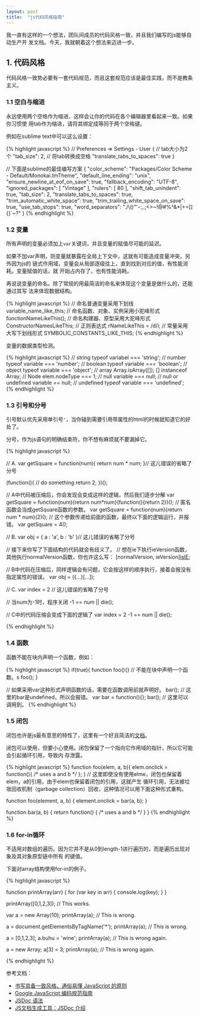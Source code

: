 ```yaml
---
layout: post
title:  "js代码风格指南"
---
```


我一直有这样的一个想法，团队间成员的代码风格一致，并且我们编写的js能够自动生产开
发文档。今天，我就朝着这个想法来迈进一步。

## 1. 代码风格

代码风格一致势必要有一套代码规范，而且这套规范应该是最佳实践，而不是教条主义。

### 1.1 空白与缩进

永远使用两个空格作为缩进，这样会让你的代码在各个编辑器里看起来一致。如果你习惯使
用tab作为缩进，请将其绑定成等同于两个空格键。

例如在sublime text中可以这么设置：

{% highlight javascript %}
  // Preferences => Settings - User
  {
    // tab大小为2个
    "tab_size": 2,
    // 将tab转换成空格
    "translate_tabs_to_spaces": true
  }

  // 下面是sublime的最佳编写方案
  {
    "color_scheme": "Packages/Color Scheme - Default/Monokai.tmTheme",
    "default_line_ending": "unix",
    "ensure_newline_at_eof_on_save": true,
    "fallback_encoding": "UTF-8",
    "ignored_packages":
    [
      "Vintage"
    ],
    "rulers":
    [
      80
    ],
    "shift_tab_unindent": true,
    "tab_size": 2,
    "translate_tabs_to_spaces": true,
    "trim_automatic_white_space": true,
    "trim_trailing_white_space_on_save": true,
    "use_tab_stops": true,
    "word_separators": "./\\()\"'-:,.;<>~!@#%^&*|+=[]{}`~?"
  }
{% endhighlight %}

### 1.2 变量

所有声明的变量必须加上``var``关键词，并且变量的赋值尽可能的延迟。

如果不加var声明，则变量就暴露在全局上下文中，这就有可能造成变量冲突，另外因为js的
链式作用域，变量会从局部逐级往上，直到找到对应的值，有性能消耗。变量赋值的话，就
开始占内存了，也有性能消耗。

再说说变量的命名。除了常规的用最简洁的命名来体现这个变量是做什么的，还能通过其写
法来体现数据结构。

{% highlight javascript %}
  // 命名普通变量采用下划线
  variable_name_like_this;
  // 命名函数、对象、实例采用小驼峰形式
  functionNameLikeThis();
  // 命名构建器、原型采用大驼峰形式
  ConstructorNamesLikeThis;
  // 正则表达式
  rNameLikeThis = /d/i;
  // 常量采用大写下划线形式
  SYMBOLIC_CONSTANTS_LIKE_THIS;
{% endhighlight %}

变量的数据类型检测。

{% highlight javascript %}
  // string
  typeof variabel === 'string';
  // number
  typeof variable === 'number';
  // boolean
  typeof variable === 'boolean';
  // object
  typeof variable === 'object';
  // array
  Array.isArray([]);
  [] instanceof Array;
  // Node
  elem.nodeType === 1;
  // null
  variable === null;
  // null or undefined
  variable == null;
  // undefined
  typeof variable === 'undefined';
{% endhighlight %}

### 1.3 引号和分号

引号默认优先采用单引号``'``，当你碰到需要引用带属性的html的时候就知道它的好处了。

分号，作为js语句的明确结束符，你不想有麻烦就不要漏掉它。

{% highlight javascript %}

  // A.
  var getSquare = function(num){
    return num * num;
  }// 这儿错误的省略了分号

  (function(){
    // do something
    return 2;
  })();

  // A中代码被压缩后，你会发现会变成这样的逻辑，然后我们逐步分解
  var getSquare = function(num){return num*num}(function(){return 2})();
  // 匿名函数会当成getSquare函数的参数。
  var getSquare = function(num){return num * num}(2)();
  // 这个参数传递给前面的函数，最终以下面的逻辑运行，并报错。
  var getSquare = 4();

  // B.
  var obj = {
    a : 'a',
    b : 'b'
  }// 这儿错误的省略了分号

  // 接下来你写了下面结构的代码就会有歧义了。
  // 想在ie下执行ieVersion函数，其他执行normalVersion函数，你也许这么写：
  [normalVersion, ieVersion][isIE]();

  // B中代码在压缩后，同样逻辑会有问题，它会按这样的顺序执行，接着会报没有指定属性的错误。
  var obj = ({...}[...])[]();

  // C.
  var index = 2 // 这儿错误的省略了分号

  // 当num为-1时，程序关闭
  -1 == num || die();

  // C中的代码压缩会变成下面的逻辑了
  var index = 2 -1 == num || die();

{% endhighlight %}

### 1.4 函数

函数不能在块内声明一个函数，例如：

{% highlight javascript %}
  if(true){
    function foo(){} // 不能在块中声明一个函数。s
    foo();
  }

  // 如果采用var这种形式声明函数的话，需要在函数调用前就声明好。
  bar(); // 这里的bar是undefined，所以会报错。
  var bar = function(){};
  bar(); // 这里可以调用到。
{% endhighlight %}

### 1.5 闭包

闭包也许是js最有意思的特性了，这里有一个好且简洁的[文档](http://www.ruanyifeng.com/blog/2009/08/learning_javascript_closures.html)。

闭包可以使用，但要小心使用。闭包保留了一个指向它作用域的指针，所以它可能会引起循环引用，导致内
存泄露。

{% highlight javascript %}
  function foo(elem, a, b){
    elem.onclick = function(){
      /* uses a and b */
    };
  }
  // 这里即使没有使用elme，闭包也保留着elem，a的引用，由于elem也保留着闭包的引用，这就产生
  循环引用，无法被垃圾回收机制（garbage collection）回收，这种情况可以用下面这种形式重构。

  function foo(element, a, b) {
    element.onclick = bar(a, b);
  }

  function bar(a, b) {
    return function() { /* uses a and b */ }
  }
{% endhighlight %}

### 1.6 for-in循环

不适用对数组的遍历。因为它并不是从0到length-1进行遍历的，而是遍历出现对象及其对象原型链中所有
的键值。

下面对array结构使用for-in的例子。

{% highlight javascript %}

  function printArray(arr) {
    for (var key in arr) {
      console.log(key);
    }
  }

  printArray([0,1,2,3]);  // This works.

  var a = new Array(10);
  printArray(a);  // This is wrong.

  a = document.getElementsByTagName('*');
  printArray(a);  // This is wrong.

  a = [0,1,2,3];
  a.buhu = 'wine';
  printArray(a);  // This is wrong again.

  a = new Array;
  a[3] = 3;
  printArray(a);  // This is wrong again.

{% endhighlight %}


参考文档：
- [书写具备一致风格、通俗易懂 JavaScript 的原则](https://github.com/rwaldron/idiomatic.js/tree/master/translations/zh_CN)
- [Google JavaScript 编码规范指南](http://alloyteam.github.io/JX/doc/specification/google-javascript.xml)
- [JSDoc 语法](http://usejsdoc.org/)
- [JS文档生成工具：JSDoc 介绍](http://www.jianshu.com/p/6c49e2a0cebe)

